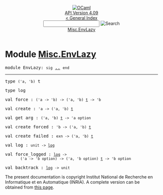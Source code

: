 <!-- ((! set title API !)) ((! set documentation !)) ((! set api !)) ((! set nobreadcrumb !)) -->
<div class="api"><header><nav class="toc brand"><a class="brand" href="https://ocaml.org/"><img src="colour-logo-gray.svg" class="svg" alt="OCaml"></a></nav><nav class="toc"><div class="toc_version"><a href="/docs" id="version-select">API Version 4.09</a></div><a href="index.html">&lt; General Index</a><div class="api_search"><input type="text" name="apisearch" id="api_search" oninput="mySearch(false);" onkeypress="this.oninput();" onclick="this.oninput();" onpaste="this.oninput();">
<img src="search_icon.svg" alt="Search" class="svg" onclick="mySearch(false)"></div>
<div id="search_results"></div><div class="toc_title"><a href="#top">Misc.EnvLazy</a></div><ul></ul></nav></header>

<h1>Module <a href="type_Misc.EnvLazy.html">Misc.EnvLazy</a></h1>

<pre><span id="MODULEEnvLazy"><span class="keyword">module</span> EnvLazy</span>: <code class="code"><span class="keyword">sig</span></code> <a href="Misc.EnvLazy.html">..</a> <code class="code"><span class="keyword">end</span></code></pre><hr width="100%">

<pre><span id="TYPEt"><span class="keyword">type</span> <code class="type">('a, 'b)</code> t</span> </pre>


<pre><span id="TYPElog"><span class="keyword">type</span> <code class="type"></code>log</span> </pre>


<pre><span id="VALforce"><span class="keyword">val</span> force</span> : <code class="type">('a -&gt; 'b) -&gt; ('a, 'b) <a href="Misc.EnvLazy.html#TYPEt">t</a> -&gt; 'b</code></pre>
<pre><span id="VALcreate"><span class="keyword">val</span> create</span> : <code class="type">'a -&gt; ('a, 'b) <a href="Misc.EnvLazy.html#TYPEt">t</a></code></pre>
<pre><span id="VALget_arg"><span class="keyword">val</span> get_arg</span> : <code class="type">('a, 'b) <a href="Misc.EnvLazy.html#TYPEt">t</a> -&gt; 'a option</code></pre>
<pre><span id="VALcreate_forced"><span class="keyword">val</span> create_forced</span> : <code class="type">'b -&gt; ('a, 'b) <a href="Misc.EnvLazy.html#TYPEt">t</a></code></pre>
<pre><span id="VALcreate_failed"><span class="keyword">val</span> create_failed</span> : <code class="type">exn -&gt; ('a, 'b) <a href="Misc.EnvLazy.html#TYPEt">t</a></code></pre>
<pre><span id="VALlog"><span class="keyword">val</span> log</span> : <code class="type">unit -&gt; <a href="Misc.EnvLazy.html#TYPElog">log</a></code></pre>
<pre><span id="VALforce_logged"><span class="keyword">val</span> force_logged</span> : <code class="type"><a href="Misc.EnvLazy.html#TYPElog">log</a> -&gt;<br>       ('a -&gt; 'b option) -&gt; ('a, 'b option) <a href="Misc.EnvLazy.html#TYPEt">t</a> -&gt; 'b option</code></pre>
<pre><span id="VALbacktrack"><span class="keyword">val</span> backtrack</span> : <code class="type"><a href="Misc.EnvLazy.html#TYPElog">log</a> -&gt; unit</code></pre>
<div class="copyright">The present documentation is copyright Institut National de Recherche en Informatique et en Automatique (INRIA). A complete version can be obtained from <a href="http://caml.inria.fr/pub/docs/manual-ocaml/">this page</a>.</div></div>